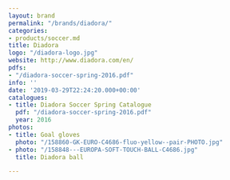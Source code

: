 ```yaml
---
layout: brand
permalink: "/brands/diadora/"
categories:
- products/soccer.md
title: Diadora
logo: "/diadora-logo.jpg"
website: http://www.diadora.com/en/
pdfs:
- "/diadora-soccer-spring-2016.pdf"
info: ''
date: '2019-03-29T22:24:20.000+00:00'
catalogues:
- title: Diadora Soccer Spring Catalogue
  pdf: "/diadora-soccer-spring-2016.pdf"
  year: 2016
photos:
- title: Goal gloves
  photo: "/158860-GK-EURO-C4686-fluo-yellow--pair-PHOTO.jpg"
- photo: "/158848---EUROPA-SOFT-TOUCH-BALL-C4686.jpg"
  title: Diadora ball

---
```

